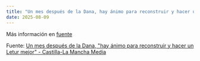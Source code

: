 ```yaml
---
title: "Un mes después de la Dana, hay ánimo para reconstruir y hacer un Letur mejor - Castilla-La Mancha Media"
date: 2025-08-09
---
```


Más información en [fuente](https://news.google.com/rss/articles/CBMilgFBVV95cUxNaVlLX3M0aXRpNlRfeDFKdHQyTnhINnJocVV6NTNUTkNkX29VQUdFMVdwemdQaW1KbEd1MHZxamlKWHMxekhUR0wtZGh1bTVERmUzYWV6Vm5BMUZBYmRaM2ViYlBsT0lwWGZ4bllodEIwdHEwdlZKV09pSnRTdmZGMW5xNjVuRkFPN1VvUDZNTFNOb0lfVEHSAZsBQVVfeXFMT09KcGxsdlptb3YyVVEtMmFKVmhRLWVITVByLW1yeDBNYmRRTGpHb1BwT3p1SDlfNE1xSFdhc19RNmxQeGFLNkJRYXRBT2F3X2pzaldZaUpNQlhsSHFRTV81ckxTRWpZWTZXNFZ2M0NGdUxKSnBIejNNX0hyOVVPMXB2N1YtYTFmN21ZR0J4X21OQ01mVEplbnhtZW8?oc=5)

Fuente: [Un mes después de la Dana, "hay ánimo para reconstruir y hacer un Letur mejor" - Castilla-La Mancha Media](https://news.google.com/rss/articles/CBMilgFBVV95cUxNaVlLX3M0aXRpNlRfeDFKdHQyTnhINnJocVV6NTNUTkNkX29VQUdFMVdwemdQaW1KbEd1MHZxamlKWHMxekhUR0wtZGh1bTVERmUzYWV6Vm5BMUZBYmRaM2ViYlBsT0lwWGZ4bllodEIwdHEwdlZKV09pSnRTdmZGMW5xNjVuRkFPN1VvUDZNTFNOb0lfVEHSAZsBQVVfeXFMT09KcGxsdlptb3YyVVEtMmFKVmhRLWVITVByLW1yeDBNYmRRTGpHb1BwT3p1SDlfNE1xSFdhc19RNmxQeGFLNkJRYXRBT2F3X2pzaldZaUpNQlhsSHFRTV81ckxTRWpZWTZXNFZ2M0NGdUxKSnBIejNNX0hyOVVPMXB2N1YtYTFmN21ZR0J4X21OQ01mVEplbnhtZW8?oc=5)

